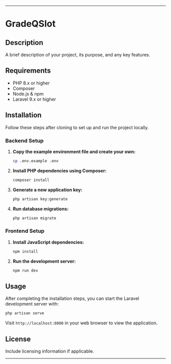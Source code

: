 

---

# GradeQSlot

## Description

A brief description of your project, its purpose, and any key features.

## Requirements

- PHP 8.x or higher
- Composer
- Node.js & npm
- Laravel 9.x or higher

## Installation

Follow these steps after cloning to set up and run the project locally.

### Backend Setup

1. **Copy the example environment file and create your own:**

   ```bash
   cp .env.example .env
   ```

2. **Install PHP dependencies using Composer:**

   ```bash
   composer install
   ```

3. **Generate a new application key:**

   ```bash
   php artisan key:generate
   ```

4. **Run database migrations:**

   ```bash
   php artisan migrate
   ```

### Frontend Setup

1. **Install JavaScript dependencies:**

   ```bash
   npm install
   ```

2. **Run the development server:**

   ```bash
   npm run dev
   ```

## Usage

After completing the installation steps, you can start the Laravel development server with:

```bash
php artisan serve
```

Visit `http://localhost:8000` in your web browser to view the application.

## License

Include licensing information if applicable.

---
